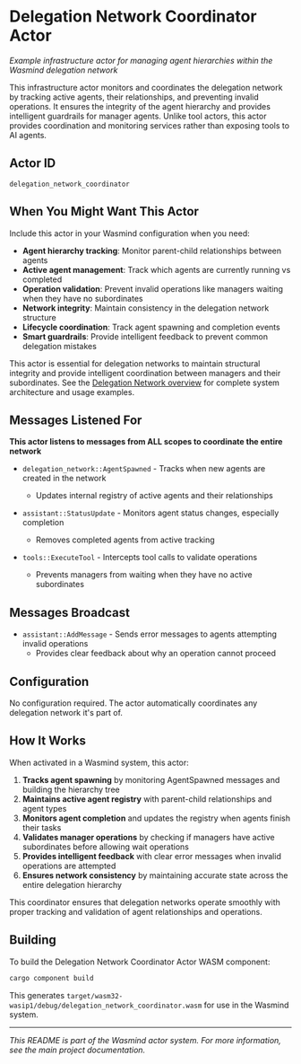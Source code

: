 # Delegation Network Coordinator Actor

*Example infrastructure actor for managing agent hierarchies within the Wasmind delegation network*

This infrastructure actor monitors and coordinates the delegation network by tracking active agents, their relationships, and preventing invalid operations. It ensures the integrity of the agent hierarchy and provides intelligent guardrails for manager agents. Unlike tool actors, this actor provides coordination and monitoring services rather than exposing tools to AI agents.

## Actor ID
`delegation_network_coordinator`

## When You Might Want This Actor

Include this actor in your Wasmind configuration when you need:

- **Agent hierarchy tracking**: Monitor parent-child relationships between agents
- **Active agent management**: Track which agents are currently running vs completed
- **Operation validation**: Prevent invalid operations like managers waiting when they have no subordinates
- **Network integrity**: Maintain consistency in the delegation network structure
- **Lifecycle coordination**: Track agent spawning and completion events
- **Smart guardrails**: Provide intelligent feedback to prevent common delegation mistakes

This actor is essential for delegation networks to maintain structural integrity and provide intelligent coordination between managers and their subordinates. See the [Delegation Network overview](../../README.md) for complete system architecture and usage examples.

## Messages Listened For

**This actor listens to messages from ALL scopes to coordinate the entire network**

- `delegation_network::AgentSpawned` - Tracks when new agents are created in the network
  - Updates internal registry of active agents and their relationships
  
- `assistant::StatusUpdate` - Monitors agent status changes, especially completion
  - Removes completed agents from active tracking
  
- `tools::ExecuteTool` - Intercepts tool calls to validate operations
  - Prevents managers from waiting when they have no active subordinates

## Messages Broadcast

- `assistant::AddMessage` - Sends error messages to agents attempting invalid operations
  - Provides clear feedback about why an operation cannot proceed

## Configuration

No configuration required. The actor automatically coordinates any delegation network it's part of.

## How It Works

When activated in a Wasmind system, this actor:

1. **Tracks agent spawning** by monitoring AgentSpawned messages and building the hierarchy tree
2. **Maintains active agent registry** with parent-child relationships and agent types
3. **Monitors agent completion** and updates the registry when agents finish their tasks
4. **Validates manager operations** by checking if managers have active subordinates before allowing wait operations
5. **Provides intelligent feedback** with clear error messages when invalid operations are attempted
6. **Ensures network consistency** by maintaining accurate state across the entire delegation hierarchy

This coordinator ensures that delegation networks operate smoothly with proper tracking and validation of agent relationships and operations.

## Building

To build the Delegation Network Coordinator Actor WASM component:

```bash
cargo component build
```

This generates `target/wasm32-wasip1/debug/delegation_network_coordinator.wasm` for use in the Wasmind system.

---

*This README is part of the Wasmind actor system. For more information, see the main project documentation.*